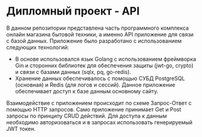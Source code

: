 # Дипломный проект - API

В данном репозитории представлена часть программного комплекса онлайн магазина бытовой техники, а именно API приложение для связи с базой данных. 
Приложение было разработано с использованием следующих технологий:
- В основе использовался язык Golang с использованием фреймворка Gin и сторонних библиотек для обеспечения защиты (jwt-go, crypto) и связи с базами данных (sqlx, pq, go-redis). 
- Хранение данных обеспечивалось с помощью СУБД PostgreSQL (основная) и Redis (для логов и сессий). Данное приложение обеспечивает доступ к базе данным основному сайту. 

Взаимодействие с приложением происходит по схеме Запрос-Ответ с помощью HTTP запросов. 
Само приложение принимает Get и Post запросы по принципу CRUD действий. 
Для доступа к данным необходимо авторизоваться и в запросах использовать генерируемый JWT токен. 
